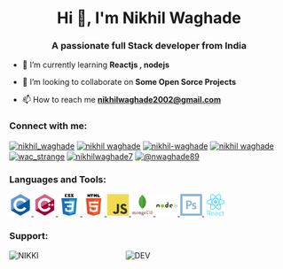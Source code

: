<h1 align="center">Hi 👋, I'm Nikhil Waghade</h1>
<h3 align="center">A passionate full Stack developer from India</h3>

- 🌱 I’m currently learning **Reactjs , nodejs**

- 👯 I’m looking to collaborate on **Some Open Sorce Projects**

- 📫 How to reach me **nikhilwaghade2002@gmail.com**

<h3 align="left">Connect with me:</h3>
<p align="left">
<a href="https://twitter.com/nikhil_waghade" target="blank"><img align="center" src="https://raw.githubusercontent.com/rahuldkjain/github-profile-readme-generator/master/src/images/icons/Social/twitter.svg" alt="nikhil_waghade" height="30" width="40" /></a>
<a href="https://linkedin.com/in/nikhil waghade" target="blank"><img align="center" src="https://raw.githubusercontent.com/rahuldkjain/github-profile-readme-generator/master/src/images/icons/Social/linked-in-alt.svg" alt="nikhil waghade" height="30" width="40" /></a>
<a href="https://stackoverflow.com/users/nikhil-waghade" target="blank"><img align="center" src="https://raw.githubusercontent.com/rahuldkjain/github-profile-readme-generator/master/src/images/icons/Social/stack-overflow.svg" alt="nikhil-waghade" height="30" width="40" /></a>
<a href="https://fb.com/nikhil waghade" target="blank"><img align="center" src="https://raw.githubusercontent.com/rahuldkjain/github-profile-readme-generator/master/src/images/icons/Social/facebook.svg" alt="nikhil waghade" height="30" width="40" /></a>
<a href="https://instagram.com/wac_strange" target="blank"><img align="center" src="https://raw.githubusercontent.com/rahuldkjain/github-profile-readme-generator/master/src/images/icons/Social/instagram.svg" alt="wac_strange" height="30" width="40" /></a>
<a href="https://www.codechef.com/users/nikhilwaghade7" target="blank"><img align="center" src="https://cdn.jsdelivr.net/npm/simple-icons@3.1.0/icons/codechef.svg" alt="nikhilwaghade7" height="30" width="40" /></a>
<a href="https://www.hackerrank.com/@nwaghade89" target="blank"><img align="center" src="https://raw.githubusercontent.com/rahuldkjain/github-profile-readme-generator/master/src/images/icons/Social/hackerrank.svg" alt="@nwaghade89" height="30" width="40" /></a>
</p>

<h3 align="left">Languages and Tools:</h3>
<p align="left"> <a href="https://www.cprogramming.com/" target="_blank" rel="noreferrer"> <img src="https://raw.githubusercontent.com/devicons/devicon/master/icons/c/c-original.svg" alt="c" width="40" height="40"/> </a> <a href="https://www.w3schools.com/cpp/" target="_blank" rel="noreferrer"> <img src="https://raw.githubusercontent.com/devicons/devicon/master/icons/cplusplus/cplusplus-original.svg" alt="cplusplus" width="40" height="40"/> </a> <a href="https://www.w3schools.com/css/" target="_blank" rel="noreferrer"> <img src="https://raw.githubusercontent.com/devicons/devicon/master/icons/css3/css3-original-wordmark.svg" alt="css3" width="40" height="40"/> </a> <a href="https://www.w3.org/html/" target="_blank" rel="noreferrer"> <img src="https://raw.githubusercontent.com/devicons/devicon/master/icons/html5/html5-original-wordmark.svg" alt="html5" width="40" height="40"/> </a> <a href="https://developer.mozilla.org/en-US/docs/Web/JavaScript" target="_blank" rel="noreferrer"> <img src="https://raw.githubusercontent.com/devicons/devicon/master/icons/javascript/javascript-original.svg" alt="javascript" width="40" height="40"/> </a> <a href="https://www.mongodb.com/" target="_blank" rel="noreferrer"> <img src="https://raw.githubusercontent.com/devicons/devicon/master/icons/mongodb/mongodb-original-wordmark.svg" alt="mongodb" width="40" height="40"/> </a> <a href="https://nodejs.org" target="_blank" rel="noreferrer"> <img src="https://raw.githubusercontent.com/devicons/devicon/master/icons/nodejs/nodejs-original-wordmark.svg" alt="nodejs" width="40" height="40"/> </a> <a href="https://www.photoshop.com/en" target="_blank" rel="noreferrer"> <img src="https://raw.githubusercontent.com/devicons/devicon/master/icons/photoshop/photoshop-line.svg" alt="photoshop" width="40" height="40"/> </a> <a href="https://reactjs.org/" target="_blank" rel="noreferrer"> <img src="https://raw.githubusercontent.com/devicons/devicon/master/icons/react/react-original-wordmark.svg" alt="react" width="40" height="40"/> </a> </p>


<h3 align="left">Support:</h3>
<p><a href="https://www.buymeacoffee.com/NIKKI"> <img align="left" src="https://cdn.buymeacoffee.com/buttons/v2/default-yellow.png" height="50" width="210" alt="NIKKI" /></a><a href="https://ko-fi.com/DEV"> <img align="left" src="https://cdn.ko-fi.com/cdn/kofi3.png?v=3" height="50" width="210" alt="DEV" /></a></p><br><br>

